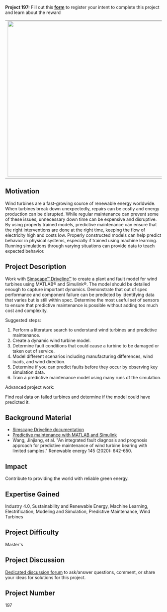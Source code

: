 **Project 197:** Fill out this <strong>[form](https://forms.office.com/Pages/ResponsePage.aspx?id=ETrdmUhDaESb3eUHKx3B5lOTzSa_A6lPqq2LJKzvpM5UMTBZRkc4UTRETjFERVRDWllQRE40OUFSQS4u)</strong> to  register your intent to complete this project and learn about the reward

<table>
<td><img src="https://github.com/robertogl/MathWorks-Excellence-in-Innovation-Images/blob/main/images/turbine.png"  width=500 /></td>
<td><p><h1>Wind Turbine Predictive Maintenance Using Machine Learning</h1></p>
<p> Improve the reliability of wind turbines by using machine learning to inform a predictive maintenance model.</p>
</table>

## Motivation

Wind turbines are a fast-growing source of renewable energy worldwide. When turbines break down unexpectedly, repairs can be costly and energy production can be disrupted. While regular maintenance can prevent some of these issues, unnecessary down time can be expensive and disruptive. By using properly trained models, predictive maintenance can ensure that the right interventions are done at the right time, keeping the flow of electricity high and costs low.
Properly constructed models can help predict behavior in physical systems, especially if trained using machine learning. Running simulations through varying situations can provide data to teach expected behavior.

## Project Description

Work with [Simscape™ Driveline™](https://www.mathworks.com/products/simscape-driveline.html) to create a plant and fault model for wind turbines using MATLAB® and Simulink®. 
The model should be detailed enough to capture important dynamics.
Demonstrate that out of spec performance and component failure can be predicted by identifying data that varies but is still within spec.
Determine the most useful set of sensors to ensure that predictive maintenance is possible without adding too much cost and complexity.

Suggested steps:
1.	Perform a literature search to understand wind turbines and predictive maintenance.
2.	Create a dynamic wind turbine model.
3.	Determine fault conditions that could cause a turbine to be damaged or taken out of service.
4.	Model different scenarios including manufacturing differences, wind loads, and wind direction.
5.	Determine if you can predict faults before they occur by observing key simulation data.
6.	Train a predictive maintenance model using many runs of the simulation.

Advanced project work:

Find real data on failed turbines and determine if the model could have predicted it.

## Background Material

- [Simscape Driveline documentation](https://www.mathworks.com/help/physmod/sdl/index.html)
- [Predictive maintenance with MATLAB and Simulink](https://www.mathworks.com/videos/predictive-maintenance-in-matlab-and-simulink-1498594477325.html)
- Wang, Jinjiang, et al. "An integrated fault diagnosis and prognosis approach for predictive maintenance of wind turbine bearing with limited samples." Renewable energy 145 (2020): 642-650.


## Impact

Contribute to providing the world with reliable green energy.


## Expertise Gained 

Industry 4.0, Sustainability and Renewable Energy, Machine Learning, Electrification, Modeling and Simulation, Predictive Maintenance, Wind Turbines


## Project Difficulty

Master's

## Project Discussion

[Dedicated discussion forum](https://github.com/mathworks/MathWorks-Excellence-in-Innovation/discussions/28) to ask/answer questions, comment, or share your ideas for solutions for this project.

## Project Number

197
